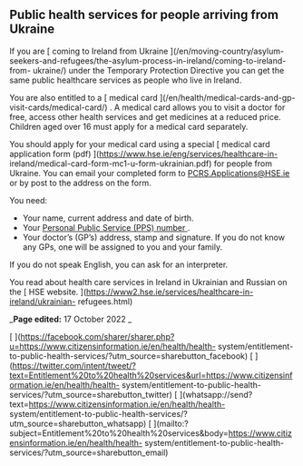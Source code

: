 ##  Public health services for people arriving from Ukraine

If you are [ coming to Ireland from Ukraine ](/en/moving-country/asylum-
seekers-and-refugees/the-asylum-process-in-ireland/coming-to-ireland-from-
ukraine/) under the Temporary Protection Directive you can get the same public
healthcare services as people who live in Ireland.

You are also entitled to a [ medical card ](/en/health/medical-cards-and-gp-
visit-cards/medical-card/) . A medical card allows you to visit a doctor for
free, access other health services and get medicines at a reduced price.
Children aged over 16 must apply for a medical card separately.

You should apply for your medical card using a special [ medical card
application form (pdf) ](https://www.hse.ie/eng/services/healthcare-in-
ireland/medical-card-form-mc1-u-form-ukrainian.pdf) for people from Ukraine.
You can email your completed form to [ PCRS.Applications@HSE.ie
](mailto:PCRS.Applications@HSE.ie) or by post to the address on the form.

You need:

  * Your name, current address and date of birth. 
  * Your [ Personal Public Service (PPS) number ](/en/social-welfare/irish-social-welfare-system/personal-public-service-number/) . 
  * Your doctor’s (GP’s) address, stamp and signature. If you do not know any GPs, one will be assigned to you and your family. 

If you do not speak English, you can ask for an interpreter.

You read about health care services in Ireland in Ukrainian and Russian on the
[ HSE website. ](https://www2.hse.ie/services/healthcare-in-ireland/ukrainian-
refugees.html)

_**Page edited:** 17 October 2022 _

[
](https://facebook.com/sharer/sharer.php?u=https://www.citizensinformation.ie/en/health/health-
system/entitlement-to-public-health-services/?utm_source=sharebutton_facebook)
[
](https://twitter.com/intent/tweet/?text=Entitlement%20to%20health%20services&url=https://www.citizensinformation.ie/en/health/health-
system/entitlement-to-public-health-services/?utm_source=sharebutton_twitter)
[ ](whatsapp://send?text=https://www.citizensinformation.ie/en/health/health-
system/entitlement-to-public-health-services/?utm_source=sharebutton_whatsapp)
[
](mailto:?subject=Entitlement%20to%20health%20services&body=https://www.citizensinformation.ie/en/health/health-
system/entitlement-to-public-health-services/?utm_source=sharebutton_email) [
](javascript:void\(0\))
